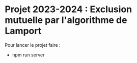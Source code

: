 # Projet 2023-2024 : Exclusion mutuelle par l'algorithme de Lamport

Pour lancer le projet faire : 
 - npm run server 